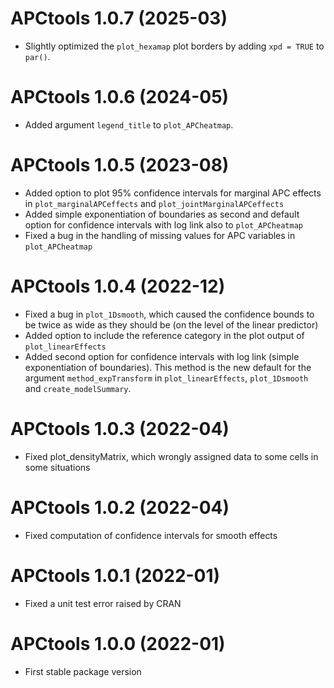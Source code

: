 # APCtools 1.0.7 (2025-03)

- Slightly optimized the `plot_hexamap` plot borders by adding `xpd = TRUE` to `par()`.

# APCtools 1.0.6 (2024-05)

- Added argument `legend_title` to `plot_APCheatmap`.

# APCtools 1.0.5 (2023-08)

- Added option to plot 95% confidence intervals for marginal APC effects
in `plot_marginalAPCeffects` and `plot_jointMarginalAPCeffects`
- Added simple exponentiation of boundaries as second and default option for
confidence intervals with log link also to `plot_APCheatmap`
- Fixed a bug in the handling of missing values for APC variables in `plot_APCheatmap`

# APCtools 1.0.4 (2022-12)

- Fixed a bug in `plot_1Dsmooth`, which caused the confidence bounds to be twice as wide as they should be (on the level of the linear predictor)
- Added option to include the reference category in the plot output of `plot_linearEffects`
- Added second option for confidence intervals with log link (simple exponentiation of boundaries). This method is the new default for the argument `method_expTransform` in `plot_linearEffects`, `plot_1Dsmooth` and `create_modelSummary`. 


# APCtools 1.0.3 (2022-04)

- Fixed plot_densityMatrix, which wrongly assigned data to some cells in some situations


# APCtools 1.0.2 (2022-04)

- Fixed computation of confidence intervals for smooth effects 


# APCtools 1.0.1 (2022-01)

- Fixed a unit test error raised by CRAN


# APCtools 1.0.0 (2022-01)

- First stable package version
